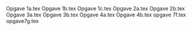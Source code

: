 Opgave 1a.tex
Opgave 1b.tex
Opgave 1c.tex
Opgave 2a.tex
Opgave 2b.tex
Opgave 3a.tex
Opgave 3b.tex
Opgave 4a.tex
Opgave 4b.tex
opgave 7f.tex
opgave7g.tex
